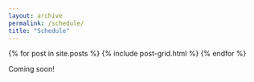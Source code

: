 ```yaml
---
layout: archive
permalink: /schedule/
title: "Schedule"
---
```


<div class="tiles">
{% for post in site.posts %}
	{% include post-grid.html %}
{% endfor %}
</div><!-- /.tiles -->

Coming soon!
